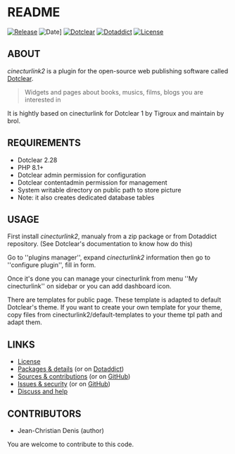 # README

[![Release](https://img.shields.io/badge/release-2.3.1-a2cbe9.svg)](https://git.dotclear.watch/JcDenis/cinecturlink2/releases)
![Date](https://img.shields.io/badge/date-2023.11.04-c44d58.svg)]
[![Dotclear](https://img.shields.io/badge/dotclear-v2.28-137bbb.svg)](https://fr.dotclear.org/download)
[![Dotaddict](https://img.shields.io/badge/dotaddict-official-9ac123.svg)](https://plugins.dotaddict.org/dc2/details/cinecturlink2)
[![License](https://img.shields.io/badge/license-GPL--2.0-ececec.svg)](https://git.dotclear.watch/JcDenis/cinecturlink2/src/branch/master/LICENSE)

## ABOUT

_cinecturlink2_ is a plugin for the open-source web publishing software called [Dotclear](https://www.dotclear.org).

> Widgets and pages about books, musics, films, blogs you are interested in

It is hightly based on cinecturlink for Dotclear 1 by Tigroux and maintain by brol.

## REQUIREMENTS

* Dotclear 2.28
* PHP 8.1+
* Dotclear admin permission for configuration
* Dotclear contentadmin permission for management
* System writable directory on public path to store picture
* Note: it also creates dedicated database tables

## USAGE

First install _cinecturlink2_, manualy from a zip package or from 
Dotaddict repository. (See Dotclear's documentation to know how do this)

Go to ''plugins manager'', expand _cinecturlink2_ information then 
go to ''configure plugin'', fill in form.

Once it's done you can manage your cinecturlink from menu 
''My cinecturlink'' on sidebar or you can add dashboard icon.

There are templates for public page. These template is adapted to 
default Dotclear's theme. If you want to create your own template 
for your theme, copy files from cinecturlink2/default-templates 
to your theme tpl path and adapt them.

## LINKS

* [License](https://git.dotclear.watch/JcDenis/cinecturlink2/src/branch/master/LICENSE)
* [Packages & details](https://git.dotclear.watch/JcDenis/cinecturlink2/releases) (or on [Dotaddict](https://plugins.dotaddict.org/dc2/details/cinecturlink2))
* [Sources & contributions](https://git.dotclear.watch/JcDenis/cinecturlink2) (or on [GitHub](https://github.com/JcDenis/cinecturlink2))
* [Issues & security](https://git.dotclear.watch/JcDenis/cinecturlink2/issues) (or on [GitHub](https://github.com/JcDenis/cinecturlink2/issues))
* [Discuss and help](https://forum.dotclear.org/viewtopic.php?id=40893)

## CONTRIBUTORS

* Jean-Christian Denis (author)

You are welcome to contribute to this code.
